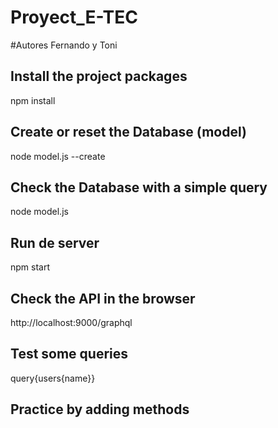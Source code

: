 # Proyect_E-TEC
#Autores Fernando y Toni
## Install the project packages

npm install

## Create or reset the Database (model)

node model.js --create

## Check the Database with a simple query

node model.js

## Run de server

npm start

## Check the API in the browser

http://localhost:9000/graphql

## Test some queries

query{users{name}}

## Practice by adding methods